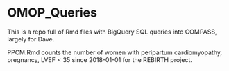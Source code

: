 # OMOP_Queries

This is a repo full of Rmd files with BigQuery SQL queries into 
COMPASS, largely for Dave.

PPCM.Rmd counts the number of women with peripartum cardiomyopathy, pregnancy, LVEF < 35 since 2018-01-01 for the REBIRTH project.
